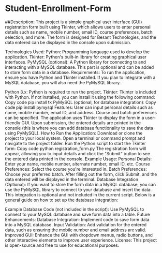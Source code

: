 # Student-Enrollment-Form


##Description:
This project is a simple graphical user interface (GUI) registration form built using Tkinter, which allows users to enter personal details such as name, mobile number, email ID, course preferences, batch selection, and more. The form is designed for Besant Technologies, and the data entered can be displayed in the console upon submission.

Technologies Used:
Python: Programming language used to develop the application.
Tkinter: Python's built-in library for creating graphical user interfaces.
PyMySQL (optional): A Python library for connecting to and interacting with a MySQL database. This part is optional and can be added to store form data in a database.
Requirements:
To run the application, ensure you have Python and Tkinter installed. If you plan to integrate with a MySQL database, you will also need the PyMySQL library.

Python 3.x: Python is required to run the project.
Tkinter: Tkinter is included with Python. If not installed, you can install it using the following command:
Copy code
pip install tk
PyMySQL (optional, for database integration):
Copy code
pip install pymysql
Features:
User can input personal details such as name, mobile number, email ID, and address.
Course and batch preferences can be specified.
The application uses Tkinter to display the form in a user-friendly GUI.
Upon submission, the entered details are printed in the console (this is where you can add database functionality to save the data using PyMySQL).
How to Run the Application:
Download or clone the project to your local system.
Open a terminal or command prompt and navigate to the project folder.
Run the Python script to start the Tkinter form:
Copy code
python registration_form.py
The registration form will appear, allowing you to input details and click the "Submit" button to see the entered data printed in the console.
Example Usage:
Personal Details: Enter your name, mobile number, alternate number, email ID, etc.
Course Preferences: Select the course you're interested in.
Batch Preferences: Choose your preferred batch.
After filling out the form, click Submit, and the data entered will be displayed in the terminal.
Database Integration (Optional):
If you want to store the form data in a MySQL database, you can use the PyMySQL library to connect to your database and insert the data. This integration is optional and not included in the current script. Below is a general guide on how to set up the database integration:

Example Database Code (not included in the script):
Use PyMySQL to connect to your MySQL database and save form data into a table.
Future Enhancements:
Database Integration: Implement code to save form data into a MySQL database.
Input Validation: Add validation for the entered data, such as ensuring the mobile number and email address are valid.
Improved GUI: Enhance the GUI with dropdown menus, radio buttons, and other interactive elements to improve user experience.
License:
This project is open-source and free to use for educational purposes.
